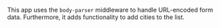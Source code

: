 This app uses the `body-parser` middleware to handle URL-encoded form data. Furthermore, it adds functionality to add cities to the list.
